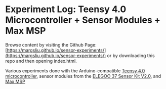 # Experiment Log: Teensy 4.0 Microcontroller + Sensor Modules + Max MSP

Browse content by visiting the Github Page: [https://margsliu.github.io/sensor-experiments/](https://margsliu.github.io/sensor-experiments/) or by downloading this repo and then opening index.html.

Various experiments done with the Arduino-compatible [Teensy 4.0 microcontroller](https://www.pjrc.com/store/teensy40.html), sensor modules from the [ELEGOO 37 Sensor Kit V2.0](https://www.amazon.com/ELEGOO-Upgraded-Tutorial-Compatible-MEGA2560/dp/B01MG49ZQ5), and [Max MSP](https://cycling74.com/)
